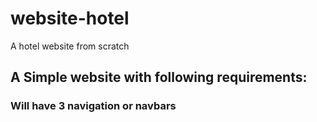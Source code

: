# website-hotel
A hotel website from scratch

## A Simple website with following requirements:

### Will have 3 navigation or navbars
### 
